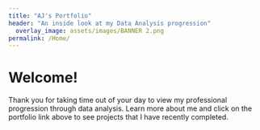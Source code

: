 ```yaml
---
title: "AJ's Portfolio"
header: "An inside look at my Data Analysis progression"
  overlay_image: assets/images/BANNER 2.png
permalink: /Home/
---
```


# Welcome!

Thank you for taking time out of your day to view my professional progression through data analysis. Learn more about me and click on the portfolio link above to see projects that I have recently completed.
